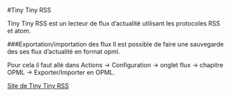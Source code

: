 #Tiny Tiny RSS

Tiny Tiny RSS est un lecteur de flux d’actualité utilisant les protocoles RSS et atom.

###Exportation/importation des flux
Il est possible de faire une sauvegarde des ses flux d’actualité en format opml.

Pour cela il faut allé dans Actions -> Configuration -> onglet flux -> chapitre OPML -> Exporter/Importer en OPML.

[Site de Tiny Tiny RSS](http://tt-rss.org/redmine/projects/tt-rss/wiki)